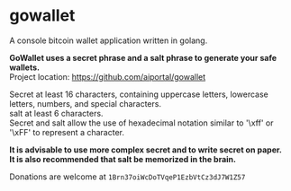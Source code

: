 # gowallet

A console bitcoin wallet application written in golang. 

**GoWallet uses a secret phrase and a salt phrase to generate your safe wallets.**  
Project location: https://github.com/aiportal/gowallet

Secret at least 16 characters, containing uppercase letters, lowercase letters, numbers, and special characters.  
salt at least 6 characters.  
Secret and salt allow the use of hexadecimal notation similar to '\xff' or '\xFF' to represent a character.  

**It is advisable to use more complex secret and to write secret on paper.**  
**It is also recommended that salt be memorized in the brain.**

Donations are welcome at <code>1Brn37oiWcDoTVqeP1EzbVtCz3dJ7W1Z57</code>
